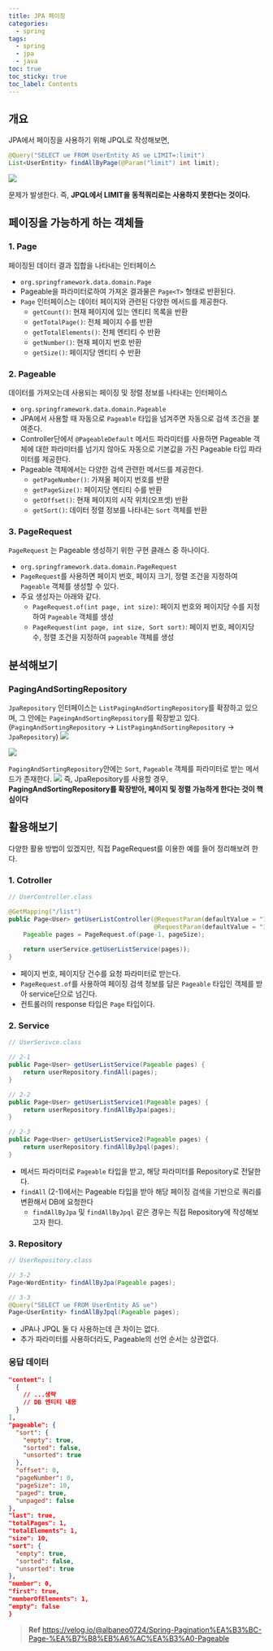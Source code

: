 ```yaml
---
title: JPA 페이징
categories:
  - spring
tags:
  - spring
  - jpa
  - java
toc: true
toc_sticky: true
toc_label: Contents
---
```


## 개요
JPA에서 페이징을 사용하기 위해 JPQL로 작성해보면,
```java
@Query("SELECT ue FROM UserEntity AS ue LIMIT=:limit")  
List<UserEntity> findAllByPage(@Param("limit") int limit);
```

![](https://i.imgur.com/cwplMTY.png)

문제가 발생한다. 즉, **JPQL에서 LIMIT을 동적쿼리로는 사용하지 못한다는 것이다.**

## 페이징을 가능하게 하는 객체들
### 1. Page
페이징된 데이터 결과 집합을 나타내는 인터페이스
- `org.springframework.data.domain.Page`
- Pageable을 파라미터로하여 가져온 결과물은 `Page<T>` 형태로 반환된다.
- `Page` 인터페이스는 데이터 페이지와 관련된 다양한 메서드를 제공한다.
	- `getCount()`: 현재 페이지에 있는 엔티티 목록을 반환
	- `getTotalPage()`: 전체 페이지 수를 반환
	- `getTotalElements()`: 전체 엔티티 수 반환
	- `getNumber()`: 현재 페이지 번호 반환
	- `getSize()`: 페이지당 엔티티 수 반환

### 2. Pageable
데이터를 가져오는데 사용되는 페이징 및 정렬 정보를 나타내는 인터페이스
- `org.springframework.data.domain.Pageable`
- JPA에서 사용할 때 자동으로 `Pageable` 타입을 넘겨주면 자동으로 검색 조건을 붙여준다.
- Controller단에서 `@PageableDefault` 메서드 파라미터를 사용하면 Pageable 객체에 대한 파라미터를 넘기지 않아도 자동으로 기본값을 가진 Pageable 타입 파라미터를 제공한다.
- Pageable 객체에서는 다양한 검색 관련한 메서드를 제공한다.
	- `getPageNumber()`: 가져올 페이지 번호를 반환
	- `getPageSize()`: 페이지당 엔티티 수를 반환
	- `getOffset()`: 현재 페이지의 시작 위치(오프셋) 반환
	- `getSort()`: 데이터 정렬 정보를 나타내는 `Sort` 객체를 반환

### 3. PageRequest
`PageRequest` 는 Pageable 생성하기 위한 구현 클래스 중 하나이다.
- `org.springframework.data.domain.PageRequest`
- `PageRequest`를 사용하면 페이지 번호, 페이지 크기, 정렬 조건을 지정하여 `Pageable` 객체를 생성할 수 있다.
- 주요 생성자는 아래와 같다.
	- `PageRequest.of(int page, int size)`: 페이지 번호와 페이지당 수를 지정하여 `Pageable` 객체를 생성
	- `PageRequest(int page, int size, Sort sort)`: 페이지 번호, 페이지당 수, 정렬 조건을 지정하여 `pageable` 객체를 생성

## 분석해보기

### PagingAndSortingRepository
`JpaRepository` 인터페이스는 `ListPagingAndSortingRepository`를 확장하고 있으며, 그 안에는 `PageingAndSortingRepository`를 확장받고 있다.
(`PagingAndSortingRepository` → `ListPagingAndSortingRepository` → `JpaRepository`)
![](https://i.imgur.com/Yd9dLQp.png)

![](https://i.imgur.com/XGDSqOl.png)

`PagingAndSortingRepository`안에는 `Sort`, `Pageable` 객체를 파라미터로 받는 메서드가 존재한다.
![](https://i.imgur.com/2khvKxW.png)
즉, JpaRepository를 사용할 경우, **PagingAndSortingRepository를 확장받아, 페이지 및 정렬 가능하게 한다는 것이 핵심이다**

## 활용해보기
다양한 활용 방법이 있겠지만, 직접 PageRequest를 이용한 예를 들어 정리해보려 한다.

### 1. Cotroller
```java
// UserController.class

@GetMapping("/list")  
public Page<User> getUserListController(@RequestParam(defaultValue = "1") int page,  
										@RequestParam(defaultValue = "10") int pageSize) {  
    Pageable pages = PageRequest.of(page-1, pageSize);  
  
    return userService.getUserListService(pages));  
}
```
- 페이지 번호, 페이지당 건수를 요청 파라미터로 받는다.
- `PageRequest.of`를 사용하여 페이징 검색 정보를 담은 `Pageable` 타입인 객체를 받아 service단으로 넘긴다.
- 컨트롤러의 response 타입은 `Page` 타입이다.

### 2. Service
```java
// UserSerivce.class

// 2-1
public Page<User> getUserListService(Pageable pages) {  
    return userRepository.findAll(pages);  
}

// 2-2
public Page<User> getUserListService1(Pageable pages) {  
    return userRepository.findAllByJpa(pages);  
}

// 2-3
public Page<User> getUserListService2(Pageable pages) {  
    return userRepository.findAllByJpql(pages);  
}
```
- 메서드 파라미터로 `Pageable` 타입을 받고, 해당 파라미터를 Repository로 전달한다.
- `findAll` (2-1)에서는 Pageable 타입을 받아 해당 페이징 검색을 기반으로 쿼리를 변환해서 DB에 요청한다
	- `findAllByJpa` 및 `findAllByJpql` 같은 경우는 직접 Repository에 작성해보고자 한다.

### 3. Repository
```java
// UserRepository.class

// 3-2
Page<WordEntity> findAllByJpa(Pageable pages);

// 3-3
@Query("SELECT ue FROM UserEntity AS ue")  
Page<UserEntity> findAllByJpql(Pageable pages);
```
- JPA나 JPQL 둘 다 사용하는데 큰 차이는 없다.
- 추가 파라미터를 사용하더라도, Pageable의 선언 순서는 상관없다.

### 응답 데이터
```json
"content": [
  {
	// ...생략
	// DB 엔티티 내용
  }
],
"pageable": {
  "sort": {
	"empty": true,
	"sorted": false,
	"unsorted": true
  },
  "offset": 0,
  "pageNumber": 0,
  "pageSize": 10,
  "paged": true,
  "unpaged": false
},
"last": true,
"totalPages": 1,
"totalElements": 1,
"size": 10,
"sort": {
  "empty": true,
  "sorted": false,
  "unsorted": true
},
"number": 0,
"first": true,
"numberOfElements": 1,
"empty": false
}
```


 
> **Ref**
> https://velog.io/@albaneo0724/Spring-Pagination%EA%B3%BC-Page-%EA%B7%B8%EB%A6%AC%EA%B3%A0-Pageable

